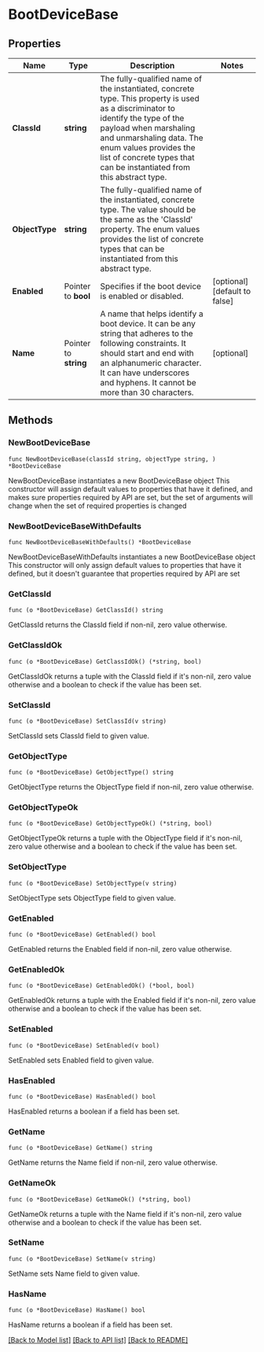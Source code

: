 # BootDeviceBase

## Properties

Name | Type | Description | Notes
------------ | ------------- | ------------- | -------------
**ClassId** | **string** | The fully-qualified name of the instantiated, concrete type. This property is used as a discriminator to identify the type of the payload when marshaling and unmarshaling data. The enum values provides the list of concrete types that can be instantiated from this abstract type. | 
**ObjectType** | **string** | The fully-qualified name of the instantiated, concrete type. The value should be the same as the &#39;ClassId&#39; property. The enum values provides the list of concrete types that can be instantiated from this abstract type. | 
**Enabled** | Pointer to **bool** | Specifies if the boot device is enabled or disabled. | [optional] [default to false]
**Name** | Pointer to **string** | A name that helps identify a boot device. It can be any string that adheres to the following constraints. It should start and end with an alphanumeric character. It can have underscores and hyphens. It cannot be more than 30 characters. | [optional] 

## Methods

### NewBootDeviceBase

`func NewBootDeviceBase(classId string, objectType string, ) *BootDeviceBase`

NewBootDeviceBase instantiates a new BootDeviceBase object
This constructor will assign default values to properties that have it defined,
and makes sure properties required by API are set, but the set of arguments
will change when the set of required properties is changed

### NewBootDeviceBaseWithDefaults

`func NewBootDeviceBaseWithDefaults() *BootDeviceBase`

NewBootDeviceBaseWithDefaults instantiates a new BootDeviceBase object
This constructor will only assign default values to properties that have it defined,
but it doesn't guarantee that properties required by API are set

### GetClassId

`func (o *BootDeviceBase) GetClassId() string`

GetClassId returns the ClassId field if non-nil, zero value otherwise.

### GetClassIdOk

`func (o *BootDeviceBase) GetClassIdOk() (*string, bool)`

GetClassIdOk returns a tuple with the ClassId field if it's non-nil, zero value otherwise
and a boolean to check if the value has been set.

### SetClassId

`func (o *BootDeviceBase) SetClassId(v string)`

SetClassId sets ClassId field to given value.


### GetObjectType

`func (o *BootDeviceBase) GetObjectType() string`

GetObjectType returns the ObjectType field if non-nil, zero value otherwise.

### GetObjectTypeOk

`func (o *BootDeviceBase) GetObjectTypeOk() (*string, bool)`

GetObjectTypeOk returns a tuple with the ObjectType field if it's non-nil, zero value otherwise
and a boolean to check if the value has been set.

### SetObjectType

`func (o *BootDeviceBase) SetObjectType(v string)`

SetObjectType sets ObjectType field to given value.


### GetEnabled

`func (o *BootDeviceBase) GetEnabled() bool`

GetEnabled returns the Enabled field if non-nil, zero value otherwise.

### GetEnabledOk

`func (o *BootDeviceBase) GetEnabledOk() (*bool, bool)`

GetEnabledOk returns a tuple with the Enabled field if it's non-nil, zero value otherwise
and a boolean to check if the value has been set.

### SetEnabled

`func (o *BootDeviceBase) SetEnabled(v bool)`

SetEnabled sets Enabled field to given value.

### HasEnabled

`func (o *BootDeviceBase) HasEnabled() bool`

HasEnabled returns a boolean if a field has been set.

### GetName

`func (o *BootDeviceBase) GetName() string`

GetName returns the Name field if non-nil, zero value otherwise.

### GetNameOk

`func (o *BootDeviceBase) GetNameOk() (*string, bool)`

GetNameOk returns a tuple with the Name field if it's non-nil, zero value otherwise
and a boolean to check if the value has been set.

### SetName

`func (o *BootDeviceBase) SetName(v string)`

SetName sets Name field to given value.

### HasName

`func (o *BootDeviceBase) HasName() bool`

HasName returns a boolean if a field has been set.


[[Back to Model list]](../README.md#documentation-for-models) [[Back to API list]](../README.md#documentation-for-api-endpoints) [[Back to README]](../README.md)



